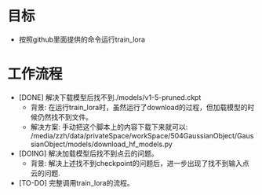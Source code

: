 # 目标
- 按照github里面提供的命令运行train_lora

# 工作流程
- [DONE] 解决下载模型后找不到./models/v1-5-pruned.ckpt
	- 背景: 在运行train_lora时，虽然运行了download的过程，但加载模型的时候仍然找不到文件。
	- 解决方案: 手动把这个脚本上的内容下载下来就可以: /media/zzh/data/privateSpace/workSpace/504GaussianObject/GaussianObject/models/download_hf_models.py
- [DOING] 解决加载模型后找不到点云的问题。
	- 背景: 解决上述找不到checkpoint的问题后，进一步出现了找不到输入点云的问题.
- [TO-DO] 完整调用train_lora的流程。